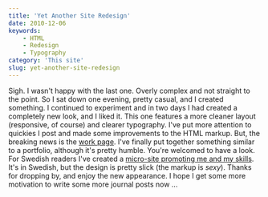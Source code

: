 ```yaml
---
title: 'Yet Another Site Redesign'
date: 2010-12-06
keywords:
    - HTML
    - Redesign
    - Typography
category: 'This site'
slug: yet-another-site-redesign
---
```


Sigh. I wasn't happy with the last one. Overly complex and not straight to the point. So I sat down one evening, pretty casual, and I created something. I continued to experiment and in two days I had created a completely new look, and I liked it. This one features a more cleaner layout (responsive, of course) and clearer typography. I've put more attention to quickies I post and made some improvements to the HTML markup. But, the breaking news is the [work page](http://johanbrook.com/work). I've finally put together something similar to a portfolio, although it's pretty humble. You're welcomed to have a look. For Swedish readers I've created a [micro-site promoting me and my skills](http://jobbamed.johanbrook.com). It's in Swedish, but the design is pretty slick (the markup is _sexy_). Thanks for dropping by, and enjoy the new appearance. I hope I get some more motivation to write some more journal posts now ...
